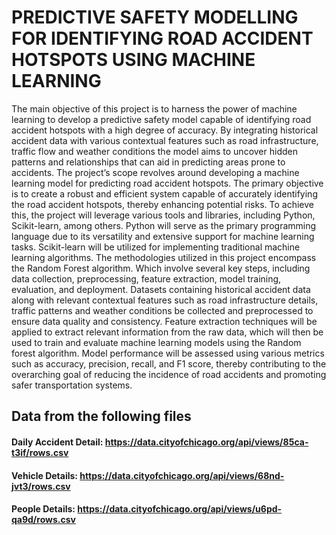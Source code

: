 # PREDICTIVE SAFETY MODELLING FOR IDENTIFYING ROAD ACCIDENT HOTSPOTS USING MACHINE LEARNING

The main objective of this project is to harness the power of machine learning to
develop a predictive safety model capable of identifying road accident hotspots with
a high degree of accuracy. By integrating historical accident data with various contextual features such as road infrastructure, traffic flow and weather conditions the
model aims to uncover hidden patterns and relationships that can aid in predicting
areas prone to accidents.
The project’s scope revolves around developing a machine learning model for predicting road accident hotspots. The primary objective is to create a robust and efficient system capable of accurately identifying the road accident hotspots, thereby
enhancing potential risks. To achieve this, the project will leverage various tools and
libraries, including Python, Scikit-learn, among others. Python will serve as the primary programming language due to its versatility and extensive support for machine
learning tasks. Scikit-learn will be utilized for implementing traditional machine
learning algorithms. The methodologies utilized in this project encompass the Random Forest algorithm. Which involve several key steps, including data collection, preprocessing,
feature extraction, model training, evaluation, and deployment. Datasets containing
historical accident data along with relevant contextual features such as road infrastructure details, traffic patterns and weather conditions be collected and preprocessed
to ensure data quality and consistency. Feature extraction techniques will be applied
to extract relevant information from the raw data, which will then be used to train and
evaluate machine learning models using the Random forest algorithm. Model performance will be assessed using various metrics such as accuracy, precision, recall,
and F1 score, thereby contributing to the overarching goal of reducing the incidence
of road accidents and promoting safer transportation systems. 

## Data from the following files

#### Daily Accident Detail: https://data.cityofchicago.org/api/views/85ca-t3if/rows.csv
#### Vehicle Details: https://data.cityofchicago.org/api/views/68nd-jvt3/rows.csv
#### People Details: https://data.cityofchicago.org/api/views/u6pd-qa9d/rows.csv
